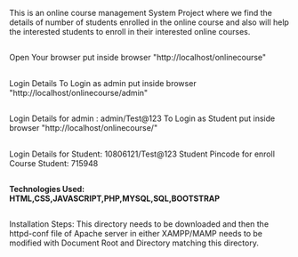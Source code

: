 This is an online course management System Project where we find the details of number of students 
enrolled in the online course and also will 
help the interested students to enroll in their interested online courses.
##
Open Your browser put inside browser "http://localhost/onlinecourse"
##
Login Details
To Login as admin put inside browser "http://localhost/onlinecourse/admin"
##
Login Details for admin : admin/Test@123
To Login as Student put inside browser "http://localhost/onlinecourse/"
##
Login Details for Student: 10806121/Test@123
Student Pincode for enroll Course Student: 715948
##
**Technologies Used:**
**HTML,CSS,JAVASCRIPT,PHP,MYSQL,SQL,BOOTSTRAP**
##
Installation Steps:
This directory needs to be downloaded and then the httpd-conf file of Apache server in either XAMPP/MAMP needs to be modified with Document Root and Directory matching this directory.
